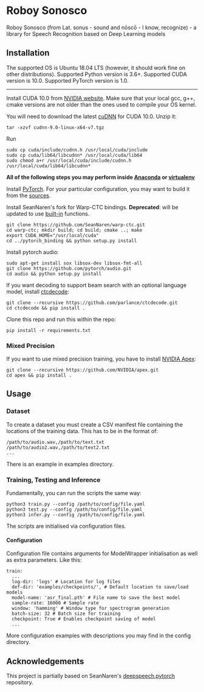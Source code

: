 # Roboy Sonosco
Roboy Sonosco (from Lat. sonus - sound and nōscō - I know, recognize) - a library for Speech Recognition based on Deep Learning models

## Installation

The supported OS is Ubuntu 18.04 LTS (however, it should work fine on other distributions).
Supported Python version is 3.6+.
Supported CUDA version is 10.0.
Supported PyTorch version is 1.0.

---

Install CUDA 10.0 from [NVIDIA website](https://developer.nvidia.com/cuda-10.0-download-archive). Make sure that your local gcc, g++, cmake versions are not older than the ones used to compile your OS kernel.

You will need to download the latest [cuDNN](https://developer.nvidia.com/rdp/cudnn-archive) for CUDA 10.0. 
Unzip it:
```
tar -xzvf cudnn-9.0-linux-x64-v7.tgz
```
Run
```
sudo cp cuda/include/cudnn.h /usr/local/cuda/include
sudo cp cuda/lib64/libcudnn* /usr/local/cuda/lib64
sudo chmod a+r /usr/local/cuda/include/cudnn.h /usr/local/cuda/lib64/libcudnn*
```

**All of the following steps you may perform inside [Anaconda](https://www.anaconda.com/) or [virtualenv](https://virtualenv.pypa.io/en/latest/)**

Install [PyTorch](https://pytorch.org/get-started/locally/). For your particular configuration, you may want to build it from the [sources](https://github.com/pytorch/pytorch).

Install SeanNaren's fork for Warp-CTC bindings. **Deprecated**: will be updated to use [built-in](https://pytorch.org/docs/stable/nn.html#torch.nn.CTCLoss) functions.
```
git clone https://github.com/SeanNaren/warp-ctc.git
cd warp-ctc; mkdir build; cd build; cmake ..; make
export CUDA_HOME="/usr/local/cuda"
cd ../pytorch_binding && python setup.py install
```

Install pytorch audio:
```
sudo apt-get install sox libsox-dev libsox-fmt-all
git clone https://github.com/pytorch/audio.git
cd audio && python setup.py install
```

If you want decoding to support beam search with an optional language model, install [ctcdecode](https://github.com/parlance/ctcdecode):
```
git clone --recursive https://github.com/parlance/ctcdecode.git
cd ctcdecode && pip install .
```

Clone this repo and run this within the repo:
```
pip install -r requirements.txt
```

### Mixed Precision
If you want to use mixed precision training, you have to install [NVIDIA Apex](https://devblogs.nvidia.com/apex-pytorch-easy-mixed-precision-training/):

```
git clone --recursive https://github.com/NVIDIA/apex.git
cd apex && pip install .
```

## Usage

### Dataset

To create a dataset you must create a CSV manifest file containing the locations of the training data. This has to be in the format of:

```
/path/to/audio.wav,/path/to/text.txt
/path/to/audio2.wav,/path/to/text2.txt
...
```
There is an example in examples directory.

### Training, Testing and Inference

Fundamentally, you can run the scripts the same way:

```
python3 train.py --config /path/to/config/file.yaml
python3 test.py --config /path/to/config/file.yaml
python3 infer.py --config /path/to/config/file.yaml
```
The scripts are initialised via configuration files.

#### Configuration

Configuration file contains arguments for ModelWrapper initialisation as well as extra parameters. Like this:

```
train:
  ...
  log-dir: 'logs' # Location for log files
  def-dir: 'examples/checkpoints/', # Default location to save/load models
  model-name: 'asr_final.pth' # File name to save the best model
  sample-rate: 16000 # Sample rate
  window: 'hamming' # Window type for spectrogram generation
  batch-size: 32 # Batch size for training
  checkpoint: True # Enables checkpoint saving of model
  ...
```
More configuration examples with descriptions you may find in the config directory.

## Acknowledgements

This project is partially based on SeanNaren's [deepspeech.pytorch](https://github.com/SeanNaren/deepspeech.pytorch) repository.
